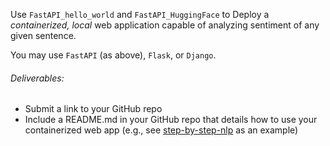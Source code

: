 Use `FastAPI_hello_world` and `FastAPI_HuggingFace` to Deploy a <i>containerized, local</i> web application capable of analyzing sentiment of any given sentence.

You may use `FastAPI` (as above), `Flask`, or `Django`.

###### Deliverables:
- Submit a link to your GitHub repo
- Include a README.md in your GitHub repo that details how to use your containerized web app (e.g., see [step-by-step-nlp](https://github.com/FourthBrain/step-by-step-nlp-dialogpt-chatbot) as an example)
